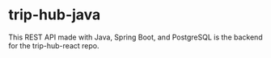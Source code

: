 # trip-hub-java
This REST API made with Java, Spring Boot, and PostgreSQL is the backend for the trip-hub-react repo.
